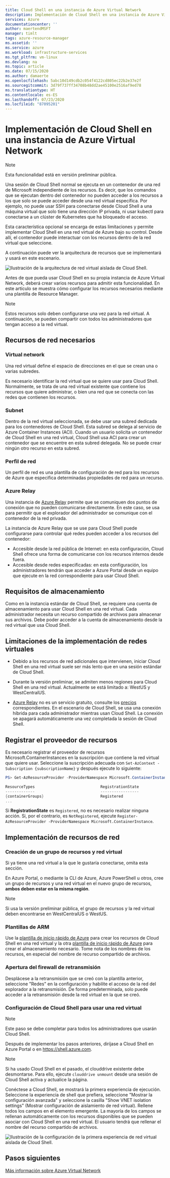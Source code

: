 ```yaml
---
title: Cloud Shell en una instancia de Azure Virtual Network
description: Implementación de Cloud Shell en una instancia de Azure Virtual Network
services: Azure
documentationcenter: ''
author: maertendMSFT
manager: timlt
tags: azure-resource-manager
ms.assetid: ''
ms.service: azure
ms.workload: infrastructure-services
ms.tgt_pltfrm: vm-linux
ms.devlang: na
ms.topic: article
ms.date: 07/15/2020
ms.author: damaerte
ms.openlocfilehash: 5abc10d149cdb2c054f4122cd805ec22b2e37e2f
ms.sourcegitcommit: 3d79f737ff34708b48dd2ae45100e2516af9ed78
ms.translationtype: HT
ms.contentlocale: es-ES
ms.lasthandoff: 07/23/2020
ms.locfileid: "87095201"
---
```

# <a name="deploy-cloud-shell-into-an-azure-virtual-network"></a>Implementación de Cloud Shell en una instancia de Azure Virtual Network
> [!NOTE]
> Esta funcionalidad está en versión preliminar pública.

Una sesión de Cloud Shell normal se ejecuta en un contenedor de una red de Microsoft independiente de los recursos. Es decir, que los comandos que se ejecutan dentro del contenedor no pueden acceder a los recursos a los que solo se puede acceder desde una red virtual específica. Por ejemplo, no puede usar SSH para conectarse desde Cloud Shell a una máquina virtual que solo tiene una dirección IP privada, ni usar kubectl para conectarse a un clúster de Kubernetes que ha bloqueado el acceso. 

Esta característica opcional se encarga de estas limitaciones y permite implementar Cloud Shell en una red virtual de Azure bajo su control. Desde allí, el contenedor puede interactuar con los recursos dentro de la red virtual que seleccione.  

A continuación puede ver la arquitectura de recursos que se implementará y usará en este escenario.

![Ilustración de la arquitectura de red virtual aislada de Cloud Shell.](media/private-vnet/data-diagram.png)

Antes de que pueda usar Cloud Shell en su propia instancia de Azure Virtual Network, deberá crear varios recursos para admitir esta funcionalidad. En este artículo se muestra cómo configurar los recursos necesarios mediante una plantilla de Resource Manager.

> [!NOTE]
> Estos recursos solo deben configurarse una vez para la red virtual. A continuación, se pueden compartir con todos los administradores que tengan acceso a la red virtual.

## <a name="required-network-resources"></a>Recursos de red necesarios

### <a name="virtual-network"></a>Virtual network
Una red virtual define el espacio de direcciones en el que se crean una o varias subredes.

Es necesario identificar la red virtual que se quiere usar para Cloud Shell. Normalmente, se trata de una red virtual existente que contiene los recursos que quiere administrar, o bien una red que se conecta con las redes que contienen los recursos.

### <a name="subnet"></a>Subnet
Dentro de la red virtual seleccionada, se debe usar una subred dedicada para los contenedores de Cloud Shell. Esta subred se delega al servicio de Azure Container Instances (ACI).  Cuando un usuario solicita un contenedor de Cloud Shell en una red virtual, Cloud Shell usa ACI para crear un contenedor que se encuentre en esta subred delegada.  No se puede crear ningún otro recurso en esta subred.

### <a name="network-profile"></a>Perfil de red
Un perfil de red es una plantilla de configuración de red para los recursos de Azure que especifica determinadas propiedades de red para un recurso.

### <a name="azure-relay"></a>Azure Relay
Una instancia de [Azure Relay](https://docs.microsoft.com/azure/azure-relay/relay-what-is-it) permite que se comuniquen dos puntos de conexión que no pueden comunicarse directamente. En este caso, se usa para permitir que el explorador del administrador se comunique con el contenedor de la red privada.

La instancia de Azure Relay que se use para Cloud Shell puede configurarse para controlar qué redes pueden acceder a los recursos del contenedor: 
- Accesible desde la red pública de Internet: en esta configuración, Cloud Shell ofrece una forma de comunicarse con los recursos internos desde fuera. 
- Accesible desde redes especificadas: en esta configuración, los administradores tendrán que acceder a Azure Portal desde un equipo que ejecute en la red correspondiente para usar Cloud Shell.

## <a name="storage-requirements"></a>Requisitos de almacenamiento
Como en la instancia estándar de Cloud Shell, se requiere una cuenta de almacenamiento para usar Cloud Shell en una red virtual. Cada administrador necesita un recurso compartido de archivos para almacenar sus archivos.  Debe poder acceder a la cuenta de almacenamiento desde la red virtual que usa Cloud Shell. 

## <a name="virtual-network-deployment-limitations"></a>Limitaciones de la implementación de redes virtuales
* Debido a los recursos de red adicionales que intervienen, iniciar Cloud Shell en una red virtual suele ser más lento que en una sesión estándar de Cloud Shell.

* Durante la versión preliminar, se admiten menos regiones para Cloud Shell en una red virtual. Actualmente se está limitado a: WestUS y WestCentralUS.

* [Azure Relay](https://docs.microsoft.com/azure/azure-relay/relay-what-is-it) no es un servicio gratuito, consulte los [precios](https://azure.microsoft.com/pricing/details/service-bus/) correspondientes. En el escenario de Cloud Shell, se usa una conexión híbrida para cada administrador mientras usan Cloud Shell. La conexión se apagará automáticamente una vez completada la sesión de Cloud Shell.

## <a name="register-the-resource-provider"></a>Registrar el proveedor de recursos

Es necesario registrar el proveedor de recursos Microsoft.ContainerInstances en la suscripción que contiene la red virtual que quiere usar. Seleccione la suscripción adecuada con `Set-AzContext -Subscription {subscriptionName}` y después ejecute lo siguiente:

```powershell
PS> Get-AzResourceProvider -ProviderNamespace Microsoft.ContainerInstance | select ResourceTypes,RegistrationState

ResourceTypes                             RegistrationState
-------------                             -----------------
{containerGroups}                         Registered
...
```

Si **RegistrationState** es `Registered`, no es necesario realizar ninguna acción. Si, por el contrario, es `NotRegistered`, ejecute `Register-AzResourceProvider -ProviderNamespace Microsoft.ContainerInstance`. 

## <a name="deploy-network-resources"></a>Implementación de recursos de red
 
### <a name="create-a-resource-group-and-virtual-network"></a>Creación de un grupo de recursos y red virtual
Si ya tiene una red virtual a la que le gustaría conectarse, omita esta sección.

En Azure Portal, o mediante la CLI de Azure, Azure PowerShell u otros, cree un grupo de recursos y una red virtual en el nuevo grupo de recursos, **ambos deben estar en la misma región**.

> [!NOTE]
> Si usa la versión preliminar pública, el grupo de recursos y la red virtual deben encontrarse en WestCentralUS o WestUS.

### <a name="arm-templates"></a>Plantillas de ARM
Use la [plantilla de inicio rápido de Azure](https://aka.ms/cloudshell/docs/vnet/template) para crear los recursos de Cloud Shell en una red virtual y la otra [plantilla de inicio rápido de Azure](https://aka.ms/cloudshell/docs/vnet/template/storage) para crear el almacenamiento necesario. Tome nota de los nombres de los recursos, en especial del nombre de recurso compartido de archivos.

### <a name="open-relay-firewall"></a>Apertura del firewall de retransmisión
Desplácese a la retransmisión que se creó con la plantilla anterior, seleccione "Redes" en la configuración y habilite el acceso de la red del explorador a la retransmisión. De forma predeterminada, solo puede acceder a la retransmisión desde la red virtual en la que se creó. 

### <a name="configuring-cloud-shell-to-use-a-virtual-network"></a>Configuración de Cloud Shell para usar una red virtual
> [!NOTE]
> Este paso se debe completar para todos los administradores que usarán Cloud Shell.

Después de implementar los pasos anteriores, diríjase a Cloud Shell en Azure Portal o en https://shell.azure.com.

> [!NOTE]
> Si ha usado Cloud Shell en el pasado, el clouddrive existente debe desmontarse. Para ello, ejecute `clouddrive unmount` desde una sesión de Cloud Shell activa y actualice la página.

Conéctese a Cloud Shell, se mostrará la primera experiencia de ejecución. Seleccione la experiencia de shell que prefiera, seleccione "Mostrar la configuración avanzada" y seleccione la casilla "Show VNET isolation settings" (Mostrar configuración de aislamiento de red virtual). Rellene todos los campos en el elemento emergente.  La mayoría de los campos se rellenan automáticamente con los recursos disponibles que se pueden asociar con Cloud Shell en una red virtual.  El usuario tendrá que rellenar el nombre del recurso compartido de archivos.


![Ilustración de la configuración de la primera experiencia de red virtual aislada de Cloud Shell.](media/private-vnet/vnet-settings.png)

## <a name="next-steps"></a>Pasos siguientes
[Más información sobre Azure Virtual Network](https://docs.microsoft.com/azure/virtual-network/virtual-networks-overview)
